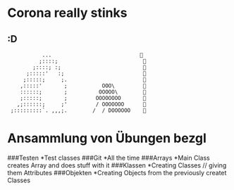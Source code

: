 # Corona really stinks
## :D
               ...                            
              ;::::;                           
            ;::::; :;                          
          ;:::::'   :;                         
         ;:::::;     ;.                        
        ,:::::'       ;           OOO\         
        ::::::;       ;          OOOOO\        
        ;:::::;       ;         OOOOOOOO       
       ,;::::::;     ;'         / OOOOOOO      
     ;:::::::::`. ,,,;.        /  / DOOOOOO    
  
  # Ansammlung von Übungen bezgl 
  ###Testen 
  *Test classes
  ###Git 
  *All the time
  ###Arrays 
  *Main Class creates Array and does stuff with it
  ###Klassen 
  *Creating Classes // giving them Attributes 
  ###Objekten 
  *Creating Objects from the previously createt Classes